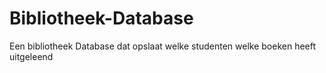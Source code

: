 # Bibliotheek-Database
Een bibliotheek Database dat opslaat welke studenten welke boeken heeft uitgeleend
